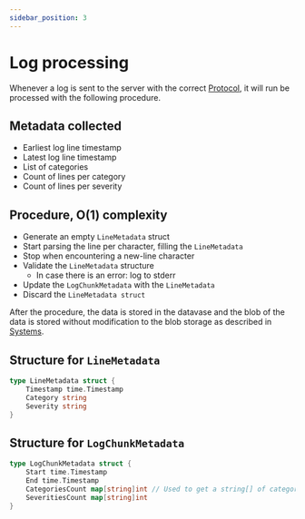 ```yaml
---
sidebar_position: 3
---
```


# Log processing

Whenever a log is sent to the server with the correct [Protocol]("./protocol.md"), it will run be processed with the following procedure.

## Metadata collected

- Earliest log line timestamp
- Latest log line timestamp
- List of categories
- Count of lines per category
- Count of lines per severity

## Procedure, O(1) complexity

- Generate an empty `LineMetadata` struct
- Start parsing the line per character, filling the `LineMetadata`
- Stop when encountering a new-line character
- Validate the `LineMetadata` structure
	- In case there is an error: log to stderr
- Update the `LogChunkMetadata` with the `LineMetadata`
- Discard the `LineMetadata struct`

After the procedure, the data is stored in the datavase and the blob of the data is stored without modification to the blob storage as described in [Systems]("./systems.md").

## Structure for `LineMetadata`

```go
type LineMetadata struct {
	Timestamp time.Timestamp
	Category string
	Severity string
}
```

## Structure for `LogChunkMetadata`

```go
type LogChunkMetadata struct {
	Start time.Timestamp
	End time.Timestamp
	CategoriesCount map[string]int // Used to get a string[] of categories
	SeveritiesCount map[string]int
}
```